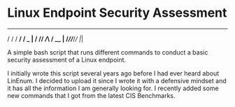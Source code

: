 # Linux Endpoint Security Assessment                   
   __   ___________ 
  / /  / __/ __/ _ |
 / /__/ _/_\ \/ __ |
/____/___/___/_/ |_|   


A simple bash script that runs different commands to conduct a basic security assessment of a Linux endpoint. 

I initially wrote this script several years ago before I had ever heard about LinEnum. I decided to upload it since I wrote it with a defensive mindset and it has all the information I am generally looking for. I recently added some new commands that I got from the latest CIS Benchmarks. 
